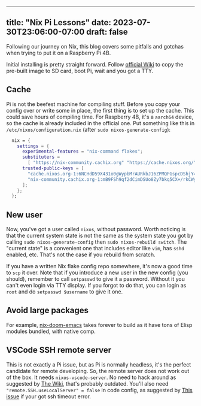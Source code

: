 
---
title: "Nix Pi Lessons"
date: 2023-07-30T23:06:00-07:00
draft: false
---

Following our journey on Nix, this blog covers some pitfalls and gotchas when trying to put it on a Raspberry Pi 4B.

Initial installing is pretty straight forward. Follow [official Wiki](https://nixos.wiki/wiki/NixOS_on_ARM/Raspberry_Pi) to copy the pre-built image to SD card, boot Pi, wait and you got a TTY.

## Cache

Pi is not the beefest machine for compiling stuff. Before you copy your config over or write some in place, the first thing is to set up the cache. This could save hours of compiling time. For Raspberry 4B, it's a `aarch64` device, so the cache is already included in the official one. Put something like this in `/etc/nixos/configuration.nix` (after `sudo nixos-generate-config`):
```nix
  nix = {
    settings = {
      experimental-features = "nix-command flakes";
      substituters =
        [ "https://nix-community.cachix.org" "https://cache.nixos.org/" ];
      trusted-public-keys = [
        "cache.nixos.org-1:6NCHdD59X431o0gWypbMrAURkbJ16ZPMQFGspcDShjY="
        "nix-community.cachix.org-1:mB9FSh9qf2dCimDSUo8Zy7bkq5CX+/rkCWyvRCYg3Fs="
      ];
    };
  };
```

## New user

Now, you've got a user called `nixos`, without password. Worth noticing is that the current system state is not the same as the system state you got by calling `sudo nixos-generate-config` then `sudo nixos-rebuild switch`. The "current state" is a convenient one that includes editor like `vim`, has `sshd` enabled, etc. That's not the case if you rebuild from scratch.

If you have a written Nix flake config repo somewhere, it's now a good time to `scp` it over. Note that if you introduce a new user in the new config (you should), remember to call `setpasswd` to give it a password. Without it you can't even login via TTY display. If you forgot to do that, you can login as `root` and do `setpasswd $username` to give it one.

## Avoid large packages

For example, [nix-doom-emacs](https://github.com/nix-community/nix-doom-emacs) takes forever to build as it have tons of Elisp modules bundled, with native comp.

## VSCode SSH remote server

This is not exactly a Pi issue, but as Pi is normally headless, it's the perfect candidate for remote developing. So, the remote server does not work out of the box. It needs `nixos-vscode-server`. No need to hack around as suggested by [The Wiki](https://nixos.wiki/wiki/Visual_Studio_Code#Any_client_to_NixOS_host), that's probably outdated. You'll also need `"remote.SSH.useLocalServer" = false` in code config, as suggested by [This issue](https://github.com/microsoft/vscode-remote-release/issues/1721#issuecomment-597783966) if your got ssh timeout error.
